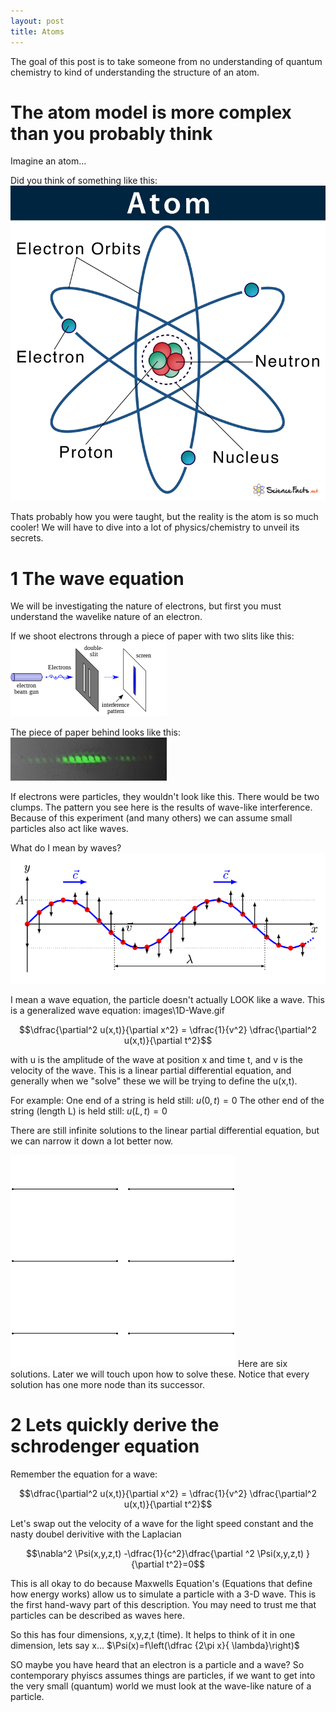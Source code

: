 ```yaml
---
layout: post
title: Atoms
---
```


The goal of this post is to take someone from no understanding of quantum chemistry to kind of understanding the structure of an atom.

# The atom model is more complex than you probably think

Imagine an atom...

Did you think of something like this:
![Atom](\images\Parts-of-an-Atom-Diagram.jpg)

Thats probably how you were taught, but the reality is the atom is so much cooler! 
We will have to dive into a lot of physics/chemistry to unveil its secrets.

# 1 The wave equation

We will be investigating the nature of electrons, but first you must understand the wavelike nature of an electron. 

If we shoot electrons through a piece of paper with two slits like this:
![DoubleSlit](\images\Double-slit.svg.png)

The piece of paper behind looks like this:
![DoubleSlitResult](\images\250px-Young's_slits.jpg)

If electrons were particles, they wouldn't look like this. There would be two clumps. The pattern you see here is the results of wave-like interference. Because of this experiment (and many others) we can assume small particles also act like waves.

What do I mean by waves?
![wave](\images\1D-Wave.gif)

I mean a wave equation, the particle doesn't actually LOOK like a wave. This is a generalized wave equation:
images\1D-Wave.gif

$$\dfrac{\partial^2 u(x,t)}{\partial x^2} = \dfrac{1}{v^2} \dfrac{\partial^2 u(x,t)}{\partial t^2}$$

with u is the amplitude of the wave at position x and time t, and v is the velocity of the wave. This is a linear partial differential equation, and generally when we "solve" these we will be trying to define the u(x,t).

For example:
One end of a string is held still: $u(0,t)=0$
The other end of the string (length L) is held still: $u(L,t)=0$

There are still infinite solutions to the linear partial differential equation, but we can narrow it down a lot better now. 

![solutions](\images\Standing_waves_on_a_string.gif)
Here are six solutions. Later we will touch upon how to solve these. 
Notice that every solution has one more node than its successor. 

# 2 Lets quickly derive the schrodenger equation

Remember the equation for a wave:

$$\dfrac{\partial^2 u(x,t)}{\partial x^2} = \dfrac{1}{v^2} \dfrac{\partial^2 u(x,t)}{\partial t^2}$$

Let's swap out the velocity of a wave for the light speed constant and the nasty doubel derivitive with the Laplacian 

$$\nabla^2 \Psi(x,y,z,t) -\dfrac{1}{c^2}\dfrac{\partial ^2 \Psi(x,y,z,t) }{\partial t^2}=0$$

This is all okay to do because Maxwells Equation's (Equations that define how energy works) allow us to simulate a particle with a 3-D wave. 
This is the first hand-wavy part of this description. You may need to trust me that particles can be described as waves here. 

So this has four dimensions, x,y,z,t (time). It helps to think of it in one dimension, lets say x...
$\Psi(x)=f\left(\dfrac {2\pi x}{ \lambda}\right)$





SO maybe you have heard that an electron is a particle and a wave? So contemporary phyiscs assumes things are particles, if we want to get into the very small (quantum) world we must look at the wave-like nature of a particle. 

